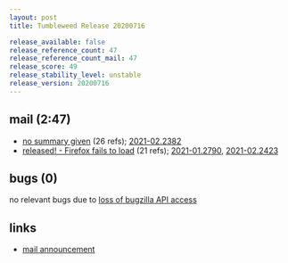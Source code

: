 ```yaml
---
layout: post
title: Tumbleweed Release 20200716

release_available: false
release_reference_count: 47
release_reference_count_mail: 47
release_score: 49
release_stability_level: unstable
release_version: 20200716
---
```


## mail (2:47)

- [no summary given](https://github.com/boombatower/tumbleweed-review/issues/10) (26 refs); [2021-02.2382](https://github.com/boombatower/tumbleweed-review/issues/10)
- [released! - Firefox fails to load](https://lists.opensuse.org/opensuse-factory/2020-07/msg00343.html) (21 refs); [2021-01.2790](https://github.com/boombatower/tumbleweed-review/issues/10), [2021-02.2423](https://github.com/boombatower/tumbleweed-review/issues/10)

## bugs (0)

<!--more-->

no relevant bugs due to [loss of bugzilla API access](https://bugzilla.opensuse.org/show_bug.cgi?id=1157722)



## links

- [mail announcement](https://github.com/boombatower/tumbleweed-review/issues/10)
